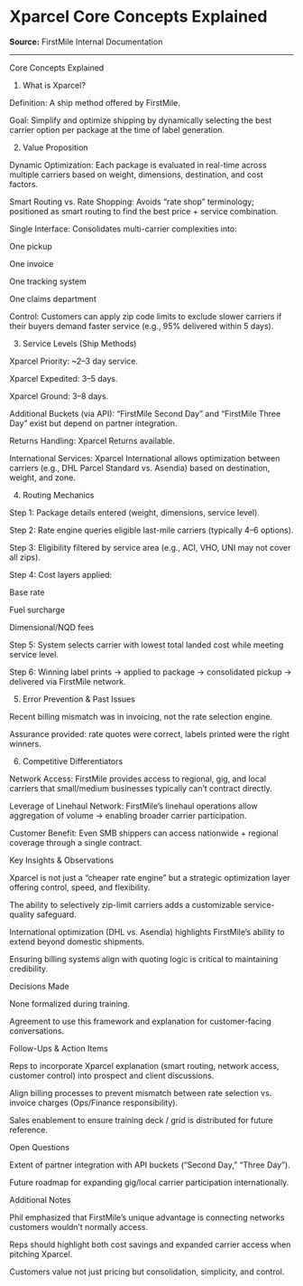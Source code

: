 # Xparcel Core Concepts Explained

**Source:** FirstMile Internal Documentation

---

Core Concepts Explained

1. What is Xparcel?

Definition: A ship method offered by FirstMile.

Goal: Simplify and optimize shipping by dynamically selecting the best carrier option per package at the time of label generation.

2. Value Proposition

Dynamic Optimization: Each package is evaluated in real-time across multiple carriers based on weight, dimensions, destination, and cost factors.

Smart Routing vs. Rate Shopping: Avoids “rate shop” terminology; positioned as smart routing to find the best price + service combination.

Single Interface: Consolidates multi-carrier complexities into:

One pickup

One invoice

One tracking system

One claims department

Control: Customers can apply zip code limits to exclude slower carriers if their buyers demand faster service (e.g., 95% delivered within 5 days).

3. Service Levels (Ship Methods)

Xparcel Priority: ~2–3 day service.

Xparcel Expedited: 3–5 days.

Xparcel Ground: 3–8 days.

Additional Buckets (via API): “FirstMile Second Day” and “FirstMile Three Day” exist but depend on partner integration.

Returns Handling: Xparcel Returns available.

International Services: Xparcel International allows optimization between carriers (e.g., DHL Parcel Standard vs. Asendia) based on destination, weight, and zone.

4. Routing Mechanics

Step 1: Package details entered (weight, dimensions, service level).

Step 2: Rate engine queries eligible last-mile carriers (typically 4–6 options).

Step 3: Eligibility filtered by service area (e.g., ACI, VHO, UNI may not cover all zips).

Step 4: Cost layers applied:

Base rate

Fuel surcharge

Dimensional/NQD fees

Step 5: System selects carrier with lowest total landed cost while meeting service level.

Step 6: Winning label prints → applied to package → consolidated pickup → delivered via FirstMile network.

5. Error Prevention & Past Issues

Recent billing mismatch was in invoicing, not the rate selection engine.

Assurance provided: rate quotes were correct, labels printed were the right winners.

6. Competitive Differentiators

Network Access: FirstMile provides access to regional, gig, and local carriers that small/medium businesses typically can’t contract directly.

Leverage of Linehaul Network: FirstMile’s linehaul operations allow aggregation of volume → enabling broader carrier participation.

Customer Benefit: Even SMB shippers can access nationwide + regional coverage through a single contract.

Key Insights & Observations

Xparcel is not just a “cheaper rate engine” but a strategic optimization layer offering control, speed, and flexibility.

The ability to selectively zip-limit carriers adds a customizable service-quality safeguard.

International optimization (DHL vs. Asendia) highlights FirstMile’s ability to extend beyond domestic shipments.

Ensuring billing systems align with quoting logic is critical to maintaining credibility.

Decisions Made

None formalized during training.

Agreement to use this framework and explanation for customer-facing conversations.

Follow-Ups & Action Items

Reps to incorporate Xparcel explanation (smart routing, network access, customer control) into prospect and client discussions.

Align billing processes to prevent mismatch between rate selection vs. invoice charges (Ops/Finance responsibility).

Sales enablement to ensure training deck / grid is distributed for future reference.

Open Questions

Extent of partner integration with API buckets (“Second Day,” “Three Day”).

Future roadmap for expanding gig/local carrier participation internationally.

Additional Notes

Phil emphasized that FirstMile’s unique advantage is connecting networks customers wouldn’t normally access.

Reps should highlight both cost savings and expanded carrier access when pitching Xparcel.

Customers value not just pricing but consolidation, simplicity, and control.

